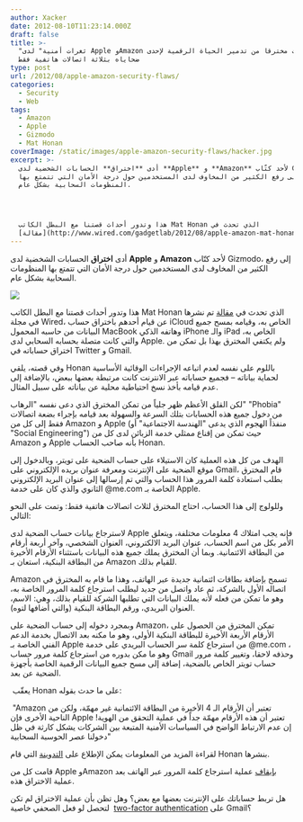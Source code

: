 ```yaml
---
author: Xacker
date: 2012-08-10T11:23:14.000Z
draft: false
title: >-
  "ثغرات أمنية" لدى Apple وAmazon مكنت مخترقا من تدمير الحياة الرقمية لإحدى
  ضحاياه بثلاثة اتصالات هاتفية فقط
type: post
url: /2012/08/apple-amazon-security-flaws/
categories:
  - Security
  - Web
tags:
  - Amazon
  - Apple
  - Gizmodo
  - Mat Honan
coverImage: /static/images/apple-amazon-security-flaws/hacker.jpg
excerpt: >-
  أدى **اختراق** الحسابات الشخضية لدى **Apple** و **Amazon** لأحد كتّاب Gizmodo،
  إلى رفع الكثير من المخاوف لدى المستخدمين حول درجة الأمان التي تتمتع بها
  المنظومات السحابية بشكل عام.




  هذا وتدور أحداث قصتنا مع البطل الكاتب Mat Honan الذي تحدث في
  [مقالة](http://www.wired.com/gadgetlab/2012/08/apple-amazon-mat-honan-hacking/)
---
```

أدى **اختراق** الحسابات الشخضية لدى **Apple** و **Amazon** لأحد كتّاب Gizmodo، إلى رفع الكثير من المخاوف لدى المستخدمين حول درجة الأمان التي تتمتع بها المنظومات السحابية بشكل عام.

![](/static/images/apple-amazon-security-flaws/hacker.jpg)

هذا وتدور أحداث قصتنا مع البطل الكاتب Mat Honan الذي تحدث في [مقالة](http://www.wired.com/gadgetlab/2012/08/apple-amazon-mat-honan-hacking/) تم نشرها في مجلة Wired، عن قيام أحدهم باختراق حساب iCloud الخاص به، وقيامه بمسح جميع البيانات من حاسبه المحمول MacBook وهاتفه الذكي iPhone والـ iPad الخاص به، والتي كانت متصلة بحسابه السحابي لدى Apple. ولم يكتفي المخترق بهذا بل تمكن من اختراق حساباته في Twitter و Gmail.

وفي قصته، يلقي Honan باللوم على نفسه لعدم اتباعه الإجراءات الوقائية الأساسية لحماية بياناته – فجميع حساباته عبر الانترنت كانت مرتبطة بعضها ببعض، بالإضافة إلى عدم قيامه بأخذ نسخ احتياطية محلية عن بياناته على سبيل المثال.

لكن القلق الأعظم ظهر جلياً من تمكن المخترق الذي دعى نفسه "الرهاب" "Phobia" من دخول جميع هذه الحسابات بتلك السرعة والسهولة بعد قيامه بإجراء بضعة اتصالات فقط إلى كل من Amazon و Apple (منفذاً الهجوم الذي يدعى "الهندسة الاجتماعية" أو "Social Engineering") حيث تمكن من إقناع ممثلي خدمة الزبائن لدى كل من Amazon و Apple بأنه صاحب الحساب Honan.

الهدف من كل هذه العملية كان الاستيلاء على حساب الضحية على تويتر، وبالدخول إلى موقع الضحية على الإنترنت ومعرفة عنوان بريده الإلكتروني على Gmail، قام المخترق بطلب استعادة كلمة المرور هذا الحساب والتي تم إرسالها إلى عنوان البريد الإلكتروني الثانوي والذي كان على خدمة @me.com الخاصة بـ Apple.

وللولوج إلى هذا الحساب، احتاج المخترق لثلاث اتصالات هاتفية فقط: وتمت على النحو التالي:

لاسترجاع بيانات حساب الضحية لدى Apple فإنه يجب امتلاك 4 معلومات مختلفة، ويتعلق الأمر بكل من اسم الحساب، عنوان البريد الالكتروني، العنوان الشخصي، وآخر أربعة أرقام من البطاقة الائتمانية. وبما أن المخترق يملك جميع هذه البيانات باستثناء الأرقام الأخيرة من البطاقة البنكية، استعان بـ Amazon للقيام بذلك.

Amazon تسمح بإضافة بطاقات ائتمانية جديدة عبر الهاتف، وهذا ما قام به المخترق في اتصاله الأول بالشركة، ثم عاد واتصل من جديد ليطلب استرجاع كلمة المرور الخاصة به، وهو ما تمكن من فعله لأنه يملك البيانات التي تطلبها الشركة للقيام بذلك، وهي: الاسم، العنوان البريدي، ورقم البطاقة البنكية (والتي أضافها لتوه).

وبمجرد دخوله إلى حساب الضحية على Amazon، تمكن المخترق من الحصول على الأرقام الأربعة الأخيرة للبطاقة البنكية الأولى، وهو ما مكنه بعد الاتصال بخدمة الدعم الفني الخاصة بـ Apple من استرجاع كلمة سر الحساب البريدي على خدمة @me.com ، وهو ما مكن بدوره من استرجاع كلمة مرور حساب Gmail وحذفه لاحقا، وتغيير كلمة مرور حساب تويتر الخاص بالضحية، إضافة إلى مسح جميع البيانات الرقمية الخاصة بأجهزة الضحية عن بعد.

 يعقّب Honan على ما حدث بقوله:

 "Amazon تعتبر أن الأرقام الـ 4 الأخيرة من البطاقة الائتمانية غير مهمّة، ولكن من الناحية الأخرى فإن Apple تعتبر أن هذه الأرقام مهمّة جداً في عملية التحقق من الهوية! إن عدم الارتباط الواضح في السياسات الأمنية المتبعة بين الشركات يشكل كارثة في ظل دخولنا عصر الحوسبة السحابية"

لقراءة المزيد من المعلومات يمكن الإطلاع على [التدوينة](http://www.emptyage.com/post/28679875595/yes-i-was-hacked-hard) التي قام Honan بنشرها.

قامت كل من Apple وAmazon [بإيقاف](http://www.guardian.co.uk/technology/blog/2012/aug/08/apple-amazon-patch-security?newsfeed=true) عملية استرجاع كلمة المرور عبر الهاتف بعد عملية الاختراق هذه.

هل تربط حساباتك على الإنترنت بعضها مع بعض؟ وهل تظن بأن عملية الاختراق لم تكن لتحصل لو فعل الصحفي خاصية  [two-factor authentication](http://www.mattcutts.com/blog/google-two-step-authentication/) على Gmail؟
